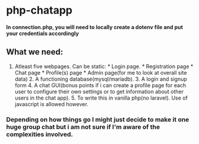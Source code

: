 # php-chatapp

#### In connection.php, you will need to locally create a dotenv file and put your credentials accordingly

## What we need:

1. Atleast five webpages. Can be static:
        * Login page.
        * Registration page
        * Chat page
        * Profile(s) page
        * Admin page(for me to look at overall site data)
    2. A functioning database(mysql/mariadb).
    3. A login and signup form
    4. A chat GUI(bonus points if i can create a profile page for each user to configure their own settings or to get information about other users in the chat app).
    5. To write this in vanilla php(no laravel). Use of javascript is allowed however.

 ### Depending on how things go I might just decide to make it one huge group chat but i am not sure if I'm aware of the complexities involved.